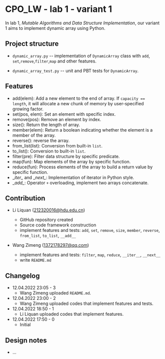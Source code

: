 # CPO_LW - lab 1 - variant 1

In lab 1, *Mutable Algorithms and Data Structure Implementation*, our variant 1 aims to implement dynamic array using Python.

## Project structure

- `dynamic_array.py` -- implementation of `DynamicArray` class with `add`, `set`,`remove`,`filter`,`map` and other features.
   
- `dynamic_array_test.py` -- unit and PBT tests for `DynamicArray`.

## Features

- add(elem): Add a new element to the end of array. If `capacity == length`, it will allocate a new chunk of memory by user-specified growing factor.
- set(pos, elem): Set an element with specific index.
- remove(pos): Remove an element by index.
- size(): Return the length of array. 
- member(elem): Return a boolean indicating whether the element is a member of the array.
- reverse(): reverse the array.
- from_list(list): Conversion from built-in `list`.
- to_list(): Conversion to built-in `list`.
- filter(pre): Filter data structure by specific predicate.
- map(fun): Map elements of the array by specific function.
- reduce(fun): Process elements of the array to build a return value by specific function.
- \__iter\__ and \__next\__: Implementation of iterator in Python style.
- \__add\__: Operator `+` overloading, implement two arrays concatenate.

## Contribution

- Li Liquan (212320016@hdu.edu.cn) 
  - GitHub repository created
  - Source code framework construction
  - implement features and tests: `add`, `set`, `remove`, `size`, `member`, `reverse`, `from_list`, `to_list`, `__add__`

- Wang Zimeng (1372178297@qq.com)
  - implement features and tests: `filter`, `map`, `reduce`, `__iter__`, `__next__`
  - write `README.md`

## Changelog
- 12.04.2022 23:05 - 3
  - Wang Zimeng uploaded `README.md`.
- 12.04.2022 23:00 - 2
  - Wang Zimeng uploaded codes that implement features and tests.
- 12.04.2022 18:50 - 1
  - Li Liquan uploaded codes that implement features.
- 12.04.2022 17:50 - 0
  - Initial

## Design notes

- ...
